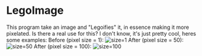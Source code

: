 # LegoImage
This program take an image and "Legoifies" it, in essence making it more pixelated.
Is there a real use for this? I don't know, it's just pretty cool, heres some examples:
Before (pixel size = 1):
![size=1](https://i.imgur.com/FiUoPXQ.jpg)
After (pixel size = 50):
![size=50](https://i.imgur.com/FmsBYS6.png)
After (pixel size = 100):
![size=100](https://i.imgur.com/n1YA7GF.png)
